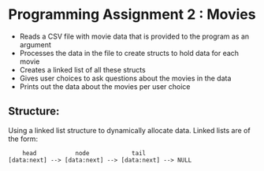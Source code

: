 # Programming Assignment 2 : Movies
- Reads a CSV file with movie data that is provided to the program as an argument
- Processes the data in the file to create structs to hold data for each movie
- Creates a linked list of all these structs
- Gives user choices to ask questions about the movies in the data
- Prints out the data about the movies per user choice

## Structure:
Using a linked list structure to dynamically allocate data. Linked lists are of the form:

        head           node            tail
    [data:next] --> [data:next] --> [data:next] --> NULL  